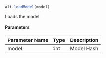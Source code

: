 ```js
alt.loadModel(model)
```

Loads the model

#### Parameters
| Parameter Name | Type | Description |
| -------------- | ----------- | ----------- |
| model | `int` | Model Hash |